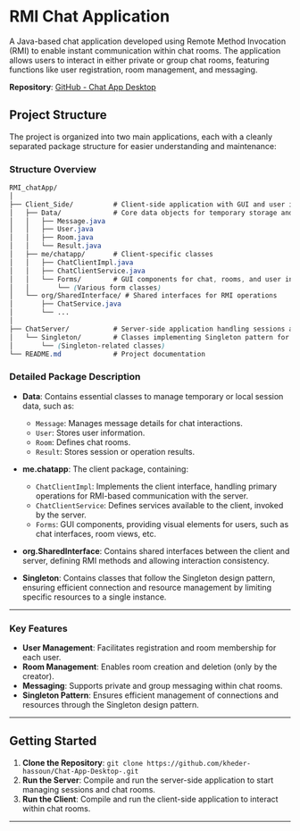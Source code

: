 # RMI Chat Application

A Java-based chat application developed using Remote Method Invocation (RMI) to enable instant communication within chat rooms. The application allows users to interact in either private or group chat rooms, featuring functions like user registration, room management, and messaging.

**Repository**: [GitHub - Chat App Desktop](https://github.com/kheder-hassoun/Chat-App-Desktop-.git)

## Project Structure

The project is organized into two main applications, each with a cleanly separated package structure for easier understanding and maintenance:

### Structure Overview

``` css
RMI_chatApp/
│
├── Client_Side/          # Client-side application with GUI and user interaction
│   ├── Data/             # Core data objects for temporary storage and session info
│   │   ├── Message.java
│   │   ├── User.java
│   │   ├── Room.java
│   │   └── Result.java
│   ├── me/chatapp/       # Client-specific classes
│   │   ├── ChatClientImpl.java
│   │   ├── ChatClientService.java
│   │   └── Forms/        # GUI components for chat, rooms, and user interactions
│   │       └── (Various form classes)
│   └── org/SharedInterface/ # Shared interfaces for RMI operations
│       ├── ChatService.java
│       └── ...
│
├── ChatServer/           # Server-side application handling sessions and user management
│   └── Singleton/        # Classes implementing Singleton pattern for efficient resource management
│       └── (Singleton-related classes)
└── README.md             # Project documentation
```

### Detailed Package Description

- **Data**: Contains essential classes to manage temporary or local session data, such as:
  - `Message`: Manages message details for chat interactions.
  - `User`: Stores user information.
  - `Room`: Defines chat rooms.
  - `Result`: Stores session or operation results.

- **me.chatapp**: The client package, containing:
  - `ChatClientImpl`: Implements the client interface, handling primary operations for RMI-based communication with the server.
  - `ChatClientService`: Defines services available to the client, invoked by the server.
  - `Forms`: GUI components, providing visual elements for users, such as chat interfaces, room views, etc.

- **org.SharedInterface**: Contains shared interfaces between the client and server, defining RMI methods and allowing interaction consistency.

- **Singleton**: Contains classes that follow the Singleton design pattern, ensuring efficient connection and resource management by limiting specific resources to a single instance.

---

### Key Features

- **User Management**: Facilitates registration and room membership for each user.
- **Room Management**: Enables room creation and deletion (only by the creator).
- **Messaging**: Supports private and group messaging within chat rooms.
- **Singleton Pattern**: Ensures efficient management of connections and resources through the Singleton design pattern.

---

## Getting Started

1. **Clone the Repository**: `git clone https://github.com/kheder-hassoun/Chat-App-Desktop-.git`
2. **Run the Server**: Compile and run the server-side application to start managing sessions and chat rooms.
3. **Run the Client**: Compile and run the client-side application to interact within chat rooms.

--- 
